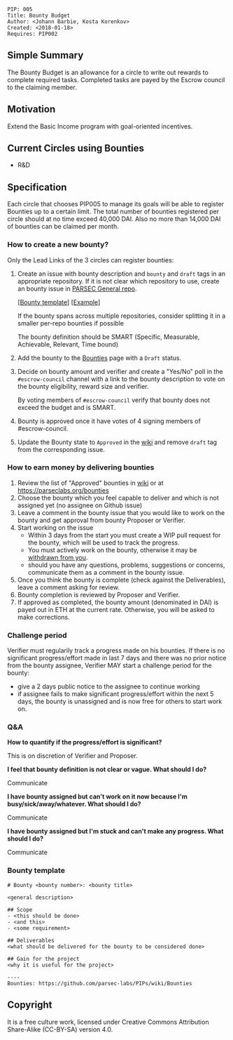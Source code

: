    PIP: 005
    Title: Bounty Budget
    Author: <Johann Barbie, Kosta Korenkov>
    Created: <2018-01-18>
    Requires: PIP002


## Simple Summary

The Bounty Budget is an allowance for a circle to write out rewards to complete required tasks. Completed tasks are payed by the Escrow council to the claiming member.

## Motivation
Extend the Basic Income program with goal-oriented incentives.

## Current Circles using Bounties

- R&D


## Specification

Each circle that chooses PIP005 to manage its goals will be able to register Bounties up to a certain limit. The total number of bounties registered per circle should at no time exceed 40,000 DAI. Also no more than 14,000 DAI of bounties can be claimed per month.

### How to create a new bounty?

Only the Lead Links of the 3 circles can register bounties:

1. Create an issue with bounty description and `bounty` and `draft` tags in an appropriate repository. If it is not clear which repository to use, create an bounty issue in [PARSEC General repo](https://github.com/parsec-labs/parsec-general-circle/). 
  
   [[Bounty template](#bounty-template)] [[Example](https://github.com/parsec-labs/parsec-general-circle/issues/35)]
   
   If the bounty spans across multiple repositories, consider splitting it in a smaller per-repo bounties if possible
   
   The bounty definition should be SMART (Specific, Measurable, Achievable, Relevant, Time bound)

2. Add the bounty to the [Bounties](https://github.com/parsec-labs/PIPs/wiki/Bounties) page with a `Draft` status.

3. Decide on bounty amount and verifier and create a "Yes/No" poll in the `#escrow-council` channel with a link to the bounty description to vote on the bounty eligibility, reward size and verifier.
  
    By voting members of `#escrow-council` verify that bounty does not exceed the budget and is SMART.

4. Bounty is approved once it have votes of 4 signing members of #escrow-council.
5. Update the Bounty state to `Approved` in the [wiki](https://github.com/parsec-labs/PIPs/wiki/Bounties) and remove `draft` tag from the corresponding issue.


### How to earn money by delivering bounties

1. Review the list of "Approved" bounties in [wiki](https://github.com/parsec-labs/PIPs/wiki/Bounties) or at https://parseclabs.org/bounties
2. Choose the bounty which you feel capable to deliver and which is not assigned yet (no assignee on Github issue)
3. Leave a comment in the bounty issue that you would like to work on the bounty and get approval from bounty Proposer or Verifier.
4. Start working on the issue
    - Within 3 days from the start you must create a WIP pull request for the bounty, which will be used to track the progress.
    - You must actively work on the bounty, otherwise it may be [withdrawn from you](#challenge-period).
    - should you have any questions, problems, suggestions or concerns, communicate them as a comment in the bounty issue.
5. Once you think the bounty is complete (check against the Deliverables), leave a comment asking for review.
6. Bounty completion is reviewed by Proposer and Verifier.
7. If approved as completed, the bounty amount (denominated in DAI) is payed out in ETH at the current rate. Otherwise, you will be asked to make corrections.

### Challenge period

Verifier must regularily track a progress made on his bounties. If there is no significant progress/effort made in last 7 days and there was no prior notice from the bounty assignee, Verifier MAY start a challenge period for the bounty:

- give a 2 days public notice to the assignee to continue working
- if assignee fails to make significant progress/effort within the next 5 days, the bounty is unassigned and is now free for others to start work on.


### Q&A

**How to quantify if the progress/effort is significant?**

This is on discretion of Verifier and Proposer.

**I feel that bounty definition is not clear or vague. What should I do?**

Communicate

**I have bounty assigned but can't work on it now because I'm busy/sick/away/whatever. What should I do?**

Communicate

**I have bounty assigned but I'm stuck and can't make any progress. What should I do?**

Communicate

### Bounty template

```
# Bounty <bounty number>: <bounty title>

<general description>

## Scope
- <this should be done>
- <and this>
- <some requirement>

## Deliverables
<what should be delivered for the bounty to be considered done>

## Gain for the project
<why it is useful for the project>

----
Bounties: https://github.com/parsec-labs/PIPs/wiki/Bounties
```

## Copyright
It is a free culture work, licensed under Creative Commons Attribution Share-Alike (CC-BY-SA) version 4.0.
